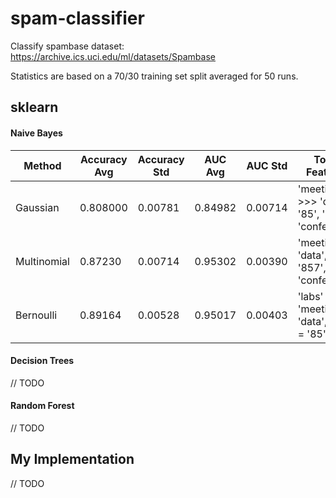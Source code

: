 # spam-classifier
Classify spambase dataset: https://archive.ics.uci.edu/ml/datasets/Spambase

Statistics are based on a 70/30 training set split averaged for 50 runs.
## sklearn
#### Naive Bayes
| Method | Accuracy Avg | Accuracy Std | AUC Avg | AUC Std | Top 5 Features |
| --- | --- | --- | --- | --- | --- |
| Gaussian | 0.808000 | 0.00781 | 0.84982 | 0.00714 | 'meeting' >>> 'data', '85', 'labs', 'conference' |
| Multinomial | 0.87230 | 0.00714 | 0.95302 | 0.00390 | 'meeting', 'data', '857', 'labs', 'conference' |
| Bernoulli | 0.89164 | 0.00528 | 0.95017 | 0.00403 | 'labs' = 'meeting', 'data', '650' = '85' |

#### Decision Trees
// TODO

#### Random Forest
// TODO

## My Implementation
// TODO
